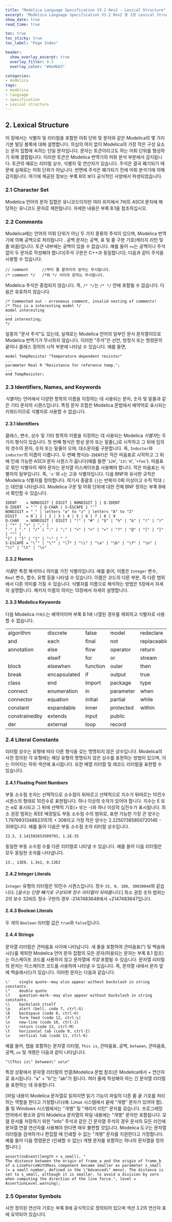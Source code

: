 ```yaml
---
title: "Modelica Language Specification V3.2 Rev2 - Lexical Structure" 
excerpt: "Modelica Language Specification V3.2 Rev2 중 2장 Lexical Structure 부분의 번역본 초안입니다." 
show_date: true
read_time: true

toc: true
toc_sticky: true
toc_label: "Page Index"

header:
  show_overlay_excerpt: true
  overlay_filter: 0.5
  overlay_color: "#8e9b63"

categories: 
- modelica
tags: 
- modelica
- language
- specification
- Lexical structure
---
```


## 2. Lexical Structure

이 장에서는 식별자 및 리터럴을 포함한 어휘 단위 및 문자와 같은 Modelica의 몇 가지 기본 빌딩 블록에 대해 설명합니다. 의심의 여지 없이 Modelica의 가장 작은 구성 요소는 문자 집합에 속하는 단일 문자입니다. 문자는 토큰이라고도 하는 어휘 단위를 형성하기 위해 결합됩니다. 이러한 토큰은 Modelica 번역기의 어휘 분석 부분에서 감지됩니다. 토큰의 예로는 리터럴 상수, 식별자 및 연산자가 있습니다. 주석은 결국 폐기되기 때문에 실제로는 어휘 단위가 아닙니다. 반면에 주석은 폐기되기 전에 어휘 분석기에 의해 감지됩니다. 여기에 제공된 정보는 부록 B의 보다 공식적인 사양에서 파생되었습니다.

### 2.1 Character Set

Modelica 언어의 문자 집합은 유니코드이지만 여러 위치에서 7비트 ASCII 문자에 해당하는 유니코드 문자로 제한됩니다. 자세한 내용은 부록 B.1을 참조하십시오.

### 2.2 Comments

Modelica에는 언어의 어휘 단위가 아닌 두 가지 종류의 주석이 있으며, Modelica 번역기에 의해 공백으로 처리됩니다 . 공백 문자는 공백, 표 및 줄 구분 기호(캐리지 리턴 및 줄 바꿈)입니다. 토큰 내부에는 공백이 있을 수 없습니다. 예를 들어 `<=`는 공백이나 주석 없이 두 문자로 작성해야 합니다[주석 구문은 C++과 동일합니다]. 다음과 같이 주석을 사용할 수 있습니다.

```
// comment      //부터 줄 끝까지의 문자는 무시됩니다.
/* comment */   /*와 */ 사이의 문자는 무시됩니다.
```

Modelica 주석은 중첩되지 않습니다. 즉, `/* */`는 `/* */` 안에 포함될 수 없습니다. 다음은 유효하지 않습니다.

```
/* Commented out - erroneous comment, invalid nesting of comments!
/* This is a interesting model */
model interesting
...
end interesting;
*/
```

일종의 "문서 주석"도 있는데, 실제로는 Modelica 언어의 일부인 문서 문자열이므로 Modelica 번역기가 무시하지 않습니다. 이러한 "주석"은 선언, 방정식 또는 명령문의 끝이나 클래스 정의의 시작 부분에 나타날 수 있습니다. 예를 들면,

```
model TempResistor "Temperature dependent resistor"
...
parameter Real R "Resistance for reference temp.";
...
end TempResistor;
```

### 2.3 Identifiers, Names, and Keywords

*식별자*는 언어에서 다양한 항목의 이름을 지정하는 데 사용되는 문자, 숫자 및 밑줄과 같은 기타 문자의 시퀀스입니다. 특정 문자 조합은 Modelica 문법에서 예약어로 표시되는 키워드이므로 식별자로 사용할 수 없습니다.

#### 2.3.1 Identifiers

클래스, 변수, 상수 및 기타 항목의 이름을 지정하는 데 사용되는 Modelica *식별자*는 두 가지 형식이 있습니다. 첫 번째 형식은 항상 문자 또는 밑줄(_)로 시작하고 그 뒤에 임의의 갯수의 문자, 숫자 또는 밑줄이 오며, 대소문자를 구분합니다. 즉, `Inductor`와 `inductor`의 이름이 다릅니다. 두 번째 형식(`Q-IDENT`)은 작은 따옴표로 시작하고 그 뒤에 인쇄 가능한 ASCII 문자 시퀀스가 옵니다(예를 들면 '`12H`', '`13\'H`', '`+foo`'). 따옴표로 묶인 식별자의 제어 문자는 문자열 이스케이프를 사용해야 합니다. 작은 따옴표는 식별자의 일부입니다. 즉, `'x'`와 `x`는 고유 식별자입니다. 다음 BNF와 유사한 규칙은 Modelica 식별자를 정의합니다. 여기서 중괄호 `{}`는 반복이 0회 이상이고 수직 막대 `|`는 대안을 나타냅니다. Modelica 구문 및 어휘 단위에 대한 전체 BNF 정의는 부록 B에서 확인할 수 있습니다.

```
IDENT    = NONDIGIT { DIGIT | NONDIGIT } | Q-IDENT
Q-IDENT  = "’" { Q-CHAR | S-ESCAPE } "’"
NONDIGIT = "_" | letters "a" to "z" | letters "A" to "Z"
DIGIT    = 0 | 1 | 2 | 3 | 4 | 5 | 6 | 7 | 8 | 9
Q-CHAR   = NONDIGIT | DIGIT | "!" | "#" | "$" | "%" | "&" | "(" | ")" | "*" | "+" | "," |
"-" | "." | "/" | ":" | ";" | "<" | ">" | "=" | "?" | "@" | "[" | "]" | "^" |
"{" | "}" | "|" | "~" | " "_
S-ESCAPE = "\’" | "\"" | "\?" | "\\" | "\a" | "\b" | "\f" | "\n" | "\r" | "\t" | "\v"
```

#### 2.3.2 Names

*이름*은 특정 해석이나 의미를 가진 식별자입니다. 예를 들어, 이름은 `Integer` 변수, `Real` 변수, 함수, 유형 등을 나타낼 수 있습니다. 이름은 코드의 다른 부분, 즉 다른 범위에서 다른 의미를 가질 수 있습니다. 식별자를 이름으로 해석하는 방법은 5장에서 자세히 설명합니다. 패키지 이름의 의미는 13장에서 자세히 설명합니다.

#### 2.3.3 Modelica Keywords

다음 Modelica `키워드`는 예약어이며 부록 B.1에 나열된 경우를 제외하고 식별자로 사용할 수 없습니다.

|               |              |          |           |             |
| ------------- | ------------ | -------- | --------- | ----------- |
| algorithm     | discrete     | false    | model     | redeclare   |
| and           | each         | final    | not       | replaceable |
| annotation    | else         | flow     | operator  | return      |
|               | elseif       | for      | or        | stream      |
| block         | elsewhen     | function | outer     | then        |
| break         | encapsulated | if       | output    | true        |
| class         | end          | import   | package   | type        |
| connect       | enumeration  | in       | parameter | when        |
| connector     | equation     | initial  | partial   | while       |
| constant      | expandable   | inner    | protected | within      |
| constrainedby | extends      | input    | public    |             |
| der           | external     | loop     | record    |             |

### 2.4 Literal Constants

리터럴 상수는 유형에 따라 다른 형식을 갖는 명명되지 않은 상수입니다. Modelica의 사전 정의된 각 유형에는 해당 유형의 명명되지 않은 상수를 표현하는 방법이 있으며, 이는 이어지는 하위 섹션에 표시됩니다. 또한 배열 리터럴 및 레코드 리터럴을 표현할 수 있습니다.

#### 2.4.1 Floating Point Numbers

부동 소수점 숫자는 선택적으로 소수점이 뒤따르고 선택적으로 지수가 뒤따르는 10진수 시퀀스의 형태로 10진수로 표현됩니다. 하나 이상의 숫자가 있어야 합니다. 지수는 E 또는 e로 표시되고 그 뒤에 선택적 기호(+ 또는 -)와 하나 이상의 십진수가 표시됩니다. 최소 권장 범위는 IEEE 배정밀도 부동 소수점 수의 범위로, 표현 가능한 가장 큰 양수는 1.7976931348623157E + 308이고 가장 작은 양수는 2.2250738585072014E - 308입니다. 예를 들어 다음은 부동 소수점 숫자 리터럴 상수입니다.

```
22.5, 3.141592653589793, 1.2E-35
```

동일한 부동 소수점 수를 다른 리터럴로 나타낼 수 있습니다. 예를 들어 다음 리터럴은 모두 동일한 숫자를 나타냅니다.

```
13., 13E0, 1.3e1, 0.13E2
```

#### 2.4.2 Integer Literals

`Integer` 유형의 리터럴은 10진수 시퀀스입니다. 정수 `33, 0, 100, 30030044`와 같습니다. [*음수는 단항 빼기로 구성되며 정수 리터럴이 뒤따릅니다.*] 최소 권장 숫자 범위는 2의 보수 32비트 정수 구현의 경우 -2147483648에서 +2147483647입니다.

#### 2.4.3 Boolean Literals

두 개의 `Boolean` 리터럴 값은 `true`와 `false`입니다.

#### 2.4.4 Strings

문자열 리터럴은 큰따옴표 사이에 나타납니다. 새 줄을 포함하여 큰따옴표(") 및 백슬래시(\\)를 제외한 Modelica 언어 문자 집합의 모든 문자(허용되는 문자는 부록 B.1 참조)는 이스케이프 코드를 사용하지 않고 문자열에 *직접*  포함될 수 있습니다. 문자열 리터럴의 문자는 이스케이프 코드를 사용하여 나타낼 수 있습니다. 즉, 문자열 내에서 문자 앞에 백슬래시(\\)가 있습니다. 이러한 문자는 다음과 같습니다.

```
\'    single quote--may also appear without backslash in string constants.
\"    double quote
\?    question-mark--may also appear without backslash in string constants.
\\    backslash itself
\a    alert (bell, code 7, ctrl-G)
\b    backspace (code 8, ctrl-H)
\f    form feed (code 12, ctrl-L)
\n    new-line (code 10, ctrl-J)
\r    return (code 13, ctrl-M)
\t    horizontal tab (code 9, ctrl-I)
\v    vertical tab (code 11, ctrl-K)
```

예를 들어, 탭을 포함하는 문자열 리터럴, `This is`, 큰따옴표, 공백, `between`, 큰따옴표, 공백, `us` 및 개행은 다음과 같이 나타납니다.

```
"\tThis is\" between\" us\n"
```

특정 상황에서 문자열 리터럴의 연결(Modelica 문법 참조)은 Modelica에서 + 연산자로 표시됩니다. "a" + "b"는 "ab"가 됩니다. 여러 줄에 작성해야 하는 긴 문자열 리터럴을 표현하는 데 유용합니다.

[파일 내용이 Modelica 문자열로 읽혀지면 읽기 기능이 파일의 다른 줄 끝 기호를 처리하는 역할을 한다고 가정합니다(예: Linux 시스템에서 끝에 "개행" 문자가 있어야 함). 줄 및 Windows 시스템에서는 "개행" 및 "캐리지 리턴" 문자를 갖습니다. 프로그래밍 언어에서 평소와 같이 Modelica 문자열의 파일 내용에는 "개행" 문자만 포함됩니다.
모델 문서를 저장하기 위한 "info" 주석과 같은 긴 문자열 주석의 경우 문서의 모든 라인에 문자열 연결 연산자를 사용해야 한다면 매우 불편할 것입니다. Modelica 도구는 문자열 리터럴을 검색하거나 편집할 때 인쇄할 수 없는 "개행" 문자를 지원한다고 가정합니다. 예를 들어 다음 명령문은 (인쇄할 수 없는) 개행 문자를 포함하는 하나의 문자열을 정의합니다.]

```
assert(noEvent(length > s_small), "
The distance between the origin of frame_a and the origin of frame_b
of a LineForceWithMass component became smaller as parameter s_small
(= a small number, defined in the \"Advanced\" menu). The distance is
set to s_small, although it is smaller, to avoid a division by zero
when computing the direction of the line force.", level = AssertionLevel.warning);
```

### 2.5 Operator Symbols

사전 정의된 연산자 기호는 부록 B에 공식적으로 정의되어 있으며 섹션 3.2의 연산자 표에 요약되어 있습니다.